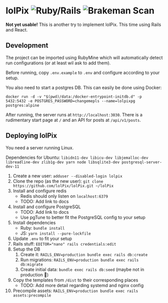 # lolPix ![Ruby/Rails](https://github.com/lolPix/lolPix/workflows/Ruby/Rails/badge.svg?branch=main) ![Brakeman Scan](https://github.com/lolPix/lolPix/workflows/Brakeman%20Scan/badge.svg?branch=main)

**Not yet usable!**
This is another try to implement lolPix. This time using Rails and React.

## Development

The project can be imported using RubyMine which will automatically detect run configurations (or at least wil ask to add them).

Before running, copy `.env.example` to `.env` and configure according to your setup.

You also need to start a postgres DB. This can easily be done using Docker:
```shell script
docker run -d -v "$(pwd)/data:/docker-entrypoint-initdb.d" -p 5432:5432 -e POSTGRES_PASSWORD=changemepls --name=lolpixpg postgres:alpine
```

After running, the server runs at `http://localhost:3030`.
There is a rudimentary start page at `/` and an API for posts at `/api/v1/posts`.

## Deploying lolPix

You need a server running Linux.

Dependencies for Ubuntu: `libidn11-dev libicu-dev libjemalloc-dev libreadline-dev zlib1g-dev yarn node libsqlite3-dev postgresql-server-dev-11`

1. Create a new user: `adduser --disabled-login lolpix`
2. Clone the repo (as the new user): `git clone https://github.com/lolPix/lolPix.git ~/lolPix`
3. Install and configure redis
    - Redis should only listen on `localhost:6379`
    - TODO: Add link to docs
4. Install and configure PostgreSQL
    - TODO: Add link to docs
    - Use pgTune to better fit the PostgreSQL config to your setup
5. Install dependencies
    - Ruby: `bundle install`
    - JS: `yarn install --pure-lockfile`
6. Update `.env` to fit your setup    
7. Rails stuff: `EDITOR="nano" rails credentials:edit`
8. Setup the DB
    1. Create it: `RAILS_ENV=production bundle exec rails db:create`
    2. Run migrations: `RAILS_ENV=production bundle exec rails db:migrate`
    3. Create initial data: `bundle exec rails db:seed` (maybe not in production 🙈)
9. Copy the templates from `/dist` to their corresponding places
    - TODO: Add more detail regarding systemd and nginx config
10. Precompile assets: `RAILS_ENV=production bundle exec rails assets:precompile`

